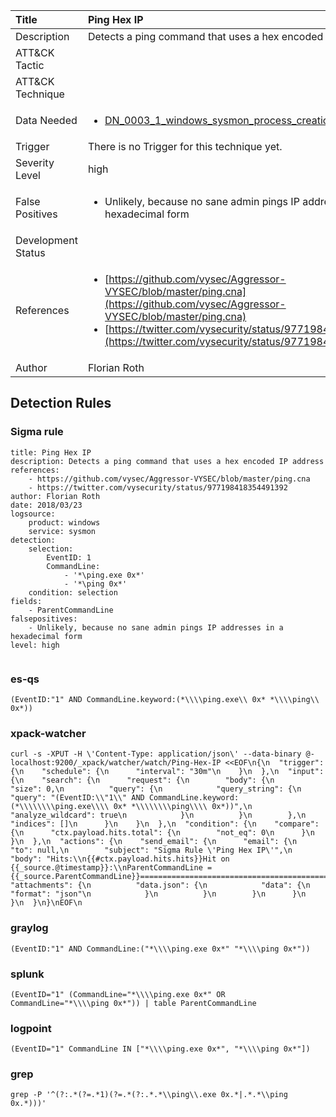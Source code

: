 | Title                | Ping Hex IP                                                                                                                                                 |
|:---------------------|:------------------------------------------------------------------------------------------------------------------------------------------------------------|
| Description          | Detects a ping command that uses a hex encoded IP address                                                                                                                                           |
| ATT&amp;CK Tactic    | <ul></ul>  |
| ATT&amp;CK Technique | <ul></ul>                             |
| Data Needed          | <ul><li>[DN_0003_1_windows_sysmon_process_creation](../Data_Needed/DN_0003_1_windows_sysmon_process_creation.md)</li></ul>                                                         |
| Trigger              |  There is no Trigger for this technique yet.  |
| Severity Level       | high                                                                                                                                                 |
| False Positives      | <ul><li>Unlikely, because no sane admin pings IP addresses in a hexadecimal form</li></ul>                                                                  |
| Development Status   |                                                                                                                                                 |
| References           | <ul><li>[https://github.com/vysec/Aggressor-VYSEC/blob/master/ping.cna](https://github.com/vysec/Aggressor-VYSEC/blob/master/ping.cna)</li><li>[https://twitter.com/vysecurity/status/977198418354491392](https://twitter.com/vysecurity/status/977198418354491392)</li></ul>                                                          |
| Author               | Florian Roth                                                                                                                                                |


## Detection Rules

### Sigma rule

```
title: Ping Hex IP
description: Detects a ping command that uses a hex encoded IP address
references:
    - https://github.com/vysec/Aggressor-VYSEC/blob/master/ping.cna
    - https://twitter.com/vysecurity/status/977198418354491392
author: Florian Roth
date: 2018/03/23
logsource:
    product: windows
    service: sysmon
detection:
    selection:
        EventID: 1
        CommandLine:
            - '*\ping.exe 0x*'
            - '*\ping 0x*'
    condition: selection
fields:
    - ParentCommandLine
falsepositives:
    - Unlikely, because no sane admin pings IP addresses in a hexadecimal form
level: high


```




### es-qs
    
```
(EventID:"1" AND CommandLine.keyword:(*\\\\ping.exe\\ 0x* *\\\\ping\\ 0x*))
```


### xpack-watcher
    
```
curl -s -XPUT -H \'Content-Type: application/json\' --data-binary @- localhost:9200/_xpack/watcher/watch/Ping-Hex-IP <<EOF\n{\n  "trigger": {\n    "schedule": {\n      "interval": "30m"\n    }\n  },\n  "input": {\n    "search": {\n      "request": {\n        "body": {\n          "size": 0,\n          "query": {\n            "query_string": {\n              "query": "(EventID:\\"1\\" AND CommandLine.keyword:(*\\\\\\\\ping.exe\\\\ 0x* *\\\\\\\\ping\\\\ 0x*))",\n              "analyze_wildcard": true\n            }\n          }\n        },\n        "indices": []\n      }\n    }\n  },\n  "condition": {\n    "compare": {\n      "ctx.payload.hits.total": {\n        "not_eq": 0\n      }\n    }\n  },\n  "actions": {\n    "send_email": {\n      "email": {\n        "to": null,\n        "subject": "Sigma Rule \'Ping Hex IP\'",\n        "body": "Hits:\\n{{#ctx.payload.hits.hits}}Hit on {{_source.@timestamp}}:\\nParentCommandLine = {{_source.ParentCommandLine}}================================================================================\\n{{/ctx.payload.hits.hits}}",\n        "attachments": {\n          "data.json": {\n            "data": {\n              "format": "json"\n            }\n          }\n        }\n      }\n    }\n  }\n}\nEOF\n
```


### graylog
    
```
(EventID:"1" AND CommandLine:("*\\\\ping.exe 0x*" "*\\\\ping 0x*"))
```


### splunk
    
```
(EventID="1" (CommandLine="*\\\\ping.exe 0x*" OR CommandLine="*\\\\ping 0x*")) | table ParentCommandLine
```


### logpoint
    
```
(EventID="1" CommandLine IN ["*\\\\ping.exe 0x*", "*\\\\ping 0x*"])
```


### grep
    
```
grep -P '^(?:.*(?=.*1)(?=.*(?:.*.*\\ping\\.exe 0x.*|.*.*\\ping 0x.*)))'
```


